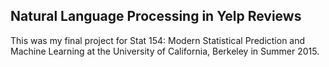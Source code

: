 ## Natural Language Processing in Yelp Reviews
This was my final project for Stat 154: Modern Statistical Prediction and Machine Learning at the University of California, Berkeley in Summer 2015.